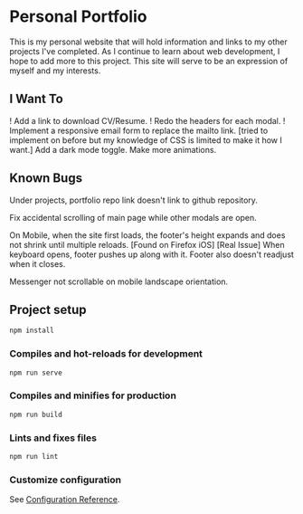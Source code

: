 # Personal Portfolio

This is my personal website that will hold information and links to my other projects I've completed.
As I continue to learn about web development, I hope to add more to this project.
This site will serve to be an expression of myself and my interests.

## I Want To

! Add a link to download CV/Resume.
! Redo the headers for each modal.
! Implement a responsive email form to replace the mailto link.
[tried to implement on before but my knowledge of CSS is limited to make it how I want.]
Add a dark mode toggle.
Make more animations.

## Known Bugs

Under projects, portfolio repo link doesn't link to github repository.

Fix accidental scrolling of main page while other modals are open.

On Mobile, when the site first loads, the footer's height expands and does not shrink until multiple reloads.
[Found on Firefox iOS]
[Real Issue] When keyboard opens, footer pushes up along with it. Footer also doesn't readjust when it closes.

Messenger not scrollable on mobile landscape orientation.

## Project setup

```bash
npm install
```

### Compiles and hot-reloads for development

```bash
npm run serve
```

### Compiles and minifies for production

```bash
npm run build
```

### Lints and fixes files

```bash
npm run lint
```

### Customize configuration

See [Configuration Reference](https://cli.vuejs.org/config/).
